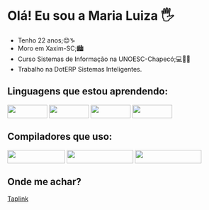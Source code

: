 # Olá! Eu sou a Maria Luiza 🖐
- Tenho 22 anos;😊♑
- Moro em Xaxim-SC;🏙
- Curso Sistemas de Informação na UNOESC-Chapecó;💻👩‍💻
- Trabalho na DotERP Sistemas Inteligentes.

## Linguagens que estou aprendendo:

<div style="display: in line block">
  <img align="center" height="30" width="90" src="https://img.shields.io/badge/Python-3776AB?style=for-the-badge&logo=python&logoColor=white">
  <img align="center" height="30" width="90" src="https://img.shields.io/badge/HTML5-E34F26?style=for-the-badge&logo=html5&logoColor=white">
  <img align="center" height="30" width="90" src="https://img.shields.io/badge/CSS3-1572B6?style=for-the-badge&logo=css3&logoColor=white">
  <img align="center" height="30" width="90" src="https://img.shields.io/badge/PostgreSQL-316192?style=for-the-badge&logo=postgresql&logoColor=white">
</div>

## Compiladores que uso:

<div style="display: in line block">
  <img align="center" height="30" width="130" src="https://img.shields.io/badge/pycharm-143?style=for-the-badge&logo=pycharm&logoColor=black&color=black&labelColor=green">
  <img align="center" height="30" width="150" src="https://img.shields.io/badge/Visual_Studio_Code-0078D4?style=for-the-badge&logo=visual%20studio%20code&logoColor=white">
  <img align="center" height="30" width="150" src="https://img.shields.io/badge/Delphi_RAD_Studio-B22222?style=for-the-badge&logo=delphi&logoColor=white">
</div>

## Onde me achar?
<a href="https://taplink.cc/maria_mlmf">Taplink</a>
